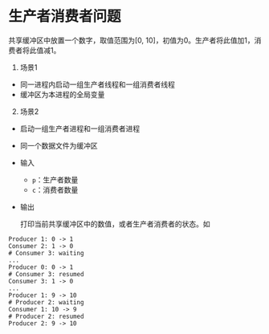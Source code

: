 # 生产者消费者问题

共享缓冲区中放置一个数字，取值范围为[0, 10]，初值为0。生产者将此值加1，消费者将此值减1。

1. 场景1
  * 同一进程内启动一组生产者线程和一组消费者线程
  * 缓冲区为本进程的全局变量
2. 场景2
  * 启动一组生产者进程和一组消费者进程
  * 同一个数据文件为缓冲区

* 输入
  * `p`：生产者数量
  * `c`：消费者数量
* 输出

  打印当前共享缓冲区中的数值，或者生产者消费者的状态。如
```
Producer 1: 0 -> 1
Consumer 2: 1 -> 0
# Consumer 3: waiting
...
Producer 0: 0 -> 1
# Consumer 3: resumed
Consumer 3: 1 -> 0
...
Producer 1: 9 -> 10
# Producer 2: waiting
Consumer 1: 10 -> 9
# Producer 2: resumed
Producer 2: 9 -> 10
```
